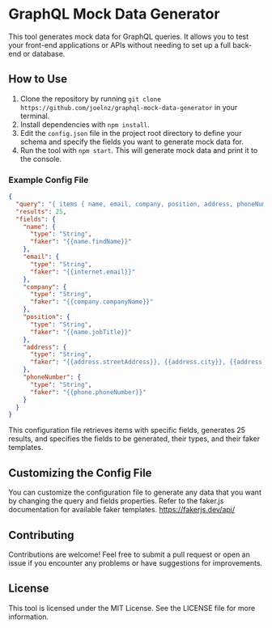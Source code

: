 # GraphQL Mock Data Generator

This tool generates mock data for GraphQL queries. It allows you to test your front-end applications or APIs without needing to set up a full back-end or database.

## How to Use

1. Clone the repository by running `git clone https://github.com/joelnz/graphql-mock-data-generator` in your terminal.
2. Install dependencies with `npm install`.
3. Edit the `config.json` file in the project root directory to define your schema and specify the fields you want to generate mock data for.
4. Run the tool with `npm start`. This will generate mock data and print it to the console.


### Example Config File

```json
{
  "query": "{ items { name, email, company, position, address, phoneNumber } }",
  "results": 25,
  "fields": {
    "name": {
      "type": "String",
      "faker": "{{name.findName}}"
    },
    "email": {
      "type": "String",
      "faker": "{{internet.email}}"
    },
    "company": {
      "type": "String",
      "faker": "{{company.companyName}}"
    },
    "position": {
      "type": "String",
      "faker": "{{name.jobTitle}}"
    },
    "address": {
      "type": "String",
      "faker": "{{address.streetAddress}}, {{address.city}}, {{address.state}}, {{address.zipCode}}, {{address.country}}"
    },
    "phoneNumber": {
      "type": "String",
      "faker": "{{phone.phoneNumber}}"
    }
  }
}
```

This configuration file retrieves items with specific fields, generates 25 results, and specifies the fields to be generated, their types, and their faker templates.

##  Customizing the Config File
You can customize the configuration file to generate any data that you want by changing the query and fields properties. Refer to the faker.js documentation for available faker templates.
https://fakerjs.dev/api/

##  Contributing
Contributions are welcome! Feel free to submit a pull request or open an issue if you encounter any problems or have suggestions for improvements.

## License
This tool is licensed under the MIT License. See the LICENSE file for more information.